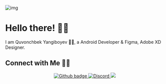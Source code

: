 ![img](https://github.com/ONVETI/ONVETI/raw/main/onvetiforgithub.jpg)

# Hello there! 👋🏻

I am Quvonchbek Yangiboyev 🙋‍♂️, a Android Developer & Figma, Adobe XD Designer.

## Connect with Me 🤝🏻


<p align="center">

<a href="https://github.com/onveti?tab=followers">
<img src="https://img.shields.io/github/followers/eddiejaoude?label=Followers&logo=GitHub&style=for-the-badge" alt="Github badge"/>
</a>

<a href="https://discord.gg/HrsJhCM"/>
<img alt="Discord" src="https://img.shields.io/discord/767451789917683722?color=%237289DA&style=for-the-badge">
</a>

<a href="http://youtube.com/onveti?sub_confirmation=1">
<img src="https://img.shields.io/youtube/views/v3H_aazuf7w?color=%f01000&style=for-the-badge"/>
</a>



</p>
